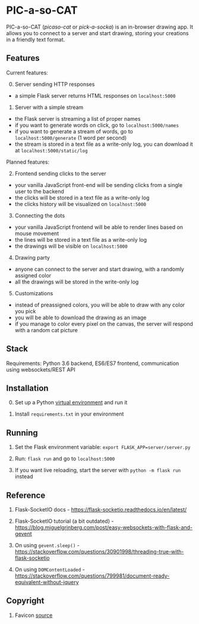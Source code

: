 # PIC-a-so-CAT

PIC-a-so-CAT (_picaso-cat_ or _pick-a-socka_) is an in-browser drawing app. It allows you to connect 
to a server and start drawing, storing your creations in a friendly text format.

## Features

Current features: 

0. Server sending HTTP responses
- a simple Flask server returns HTML responses on `localhost:5000`

1. Server with a simple stream 
- the Flask server is streaming a list of proper names
- if you want to generate words on click, go to `localhost:5000/names`
- if you want to generate a stream of words, go to `localhost:5000/generate` (1 word per second)
- the stream is stored in a text file as a write-only log, you can download it at `localhost:5000/static/log`

Planned features:

2. Frontend sending clicks to the server
- your vanilla JavaScript front-end will be sending clicks from a single user to the backend
- the clicks will be stored in a text file as a write-only log
- the clicks history will be visualized on `localhost:5000`

3. Connecting the dots
- your vanilla JavaScript frontend will be able to render lines based on mouse movement
- the lines will be stored in a text file as a write-only log
- the drawings will be visible on `localhost:5000`

4. Drawing party
- anyone can connect to the server and start drawing, with a randomly assigned color
- all the drawings will be stored in the write-only log

5. Customizations
- instead of preassigned colors, you will be able to draw with any color you pick
- you will be able to download the drawing as an image
- if you manage to color every pixel on the canvas, the server will respond with a random cat picture

## Stack

Requirements: Python 3.6 backend, ES6/ES7 frontend, communication using websockets/REST API

## Installation

0. Set up a Python [virtual environment](http://docs.python-guide.org/en/latest/dev/virtualenvs/) and run it

1. Install `requirements.txt` in your environment  

## Running

1. Set the Flask environment variable: `export FLASK_APP=server/server.py`

2. Run: `flask run` and go to `localhost:5000`

3. If you want live reloading, start the server with `python -m flask run` instead

## Reference

1. Flask-SocketIO docs - https://flask-socketio.readthedocs.io/en/latest/

2. Flask-SocketIO tutorial (a bit outdated) - https://blog.miguelgrinberg.com/post/easy-websockets-with-flask-and-gevent

3. On using `gevent.sleep()` - https://stackoverflow.com/questions/30901998/threading-true-with-flask-socketio

4. On using `DOMContentLoaded` - https://stackoverflow.com/questions/799981/document-ready-equivalent-without-jquery

## Copyright

1. Favicon [source](https://www.shareicon.net/cat-85580)

